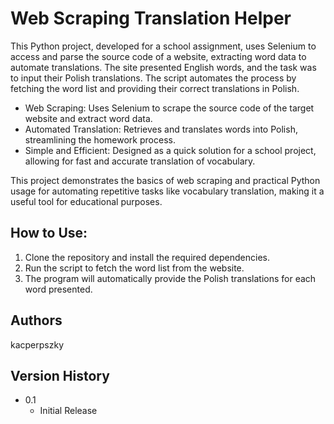 # Web Scraping Translation Helper

This Python project, developed for a school assignment, uses Selenium to access and parse the source code of a website, extracting word data to automate translations. The site presented English words, and the task was to input their Polish translations. The script automates the process by fetching the word list and providing their correct translations in Polish.

* Web Scraping: Uses Selenium to scrape the source code of the target website and extract word data.
* Automated Translation: Retrieves and translates words into Polish, streamlining the homework process.
* Simple and Efficient: Designed as a quick solution for a school project, allowing for fast and accurate translation of vocabulary.

This project demonstrates the basics of web scraping and practical Python usage for automating repetitive tasks like vocabulary translation, making it a useful tool for educational purposes.

## How to Use:

1. Clone the repository and install the required dependencies.
2. Run the script to fetch the word list from the website.
3. The program will automatically provide the Polish translations for each word presented.



## Authors

kacperpszky  

## Version History

* 0.1
    * Initial Release
